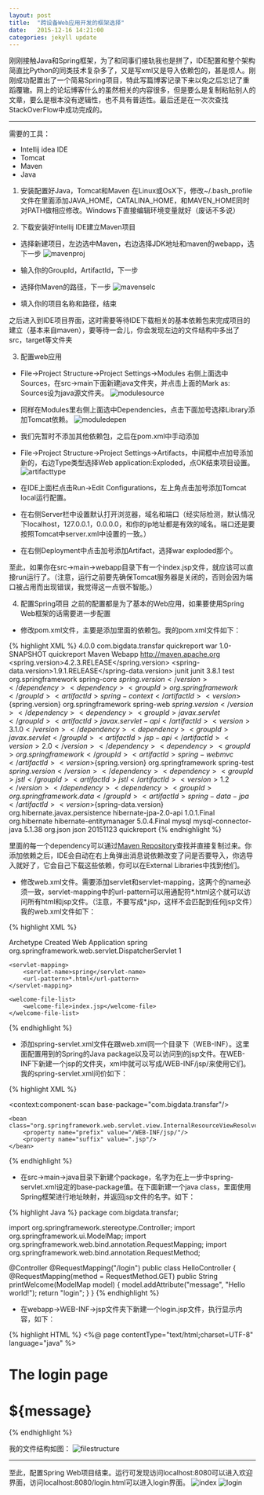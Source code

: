 ```yaml
---
layout: post
title:  "跨设备Web应用开发的框架选择"
date:   2015-12-16 14:21:00
categories: jekyll update
---
```

刚刚接触Java和Spring框架，为了和同事们接轨我也是拼了，IDE配置和整个架构简直比Python的同类技术复杂多了，又是写xml又是导入依赖包的，甚是烦人。刚刚成功配置出了一个简易Spring项目，特此写篇博客记录下来以免之后忘记了重蹈覆辙。网上的论坛博客什么的虽然相关的内容很多，但是要么是复制粘贴别人的文章，要么是根本没有逻辑性，也不具有普适性。最后还是在一次次查找StackOverFlow中成功完成的。
***
需要的工具：
* Intellij idea IDE
* Tomcat
* Maven
* Java

1. 安装配置好Java，Tomcat和Maven
在Linux或OsX下，修改~/.bash_profile文件在里面添加JAVA_HOME，CATALINA_HOME，和MAVEN_HOME同时对PATH做相应修改。Windows下直接编辑环境变量就好（废话不多说）

2. 下载安装好Intellij IDE建立Maven项目
* 选择新建项目，左边选中Maven，右边选择JDK地址和maven的webapp，选下一步
![mavenproj](http://7xoylk.com1.z0.glb.clouddn.com/1.png)

* 输入你的GroupId，ArtifactId，下一步

* 选择你Maven的路径，下一步
![mavenselc](http://7xoylk.com1.z0.glb.clouddn.com/2.png)

* 填入你的项目名称和路径，结束

之后进入到IDE项目界面，这时需要等待IDE下载相关的基本依赖包来完成项目的建立（基本来自maven），要等待一会儿，你会发现左边的文件结构中多出了src，target等文件夹

3. 配置web应用
* File->Project Structure->Project Settings->Modules 右侧上面选中Sources，在src->main下面新建java文件夹，并点击上面的Mark as: Sources设为java源文件夹。
![modulesource](http://7xoylk.com1.z0.glb.clouddn.com/4.png)

* 同样在Modules里右侧上面选中Dependencies，点击下面加号选择Library添加Tomcat依赖。
![moduledepen](http://7xoylk.com1.z0.glb.clouddn.com/3.png)

* 我们先暂时不添加其他依赖包，之后在pom.xml中手动添加

* File->Project Structure->Project Settings->Artifacts，中间框中点加号添加新的，右边Type类型选择Web application:Exploded，点OK结束项目设置。
![artifacttype](http://7xoylk.com1.z0.glb.clouddn.com/5.png)

* 在IDE上面栏点击Run->Edit Configurations，左上角点击加号添加Tomcat local运行配置。

* 在右侧Server栏中设置默认打开浏览器，域名和端口（经实际检测，默认情况下localhost，127.0.0.1，0.0.0.0，和你的ip地址都是有效的域名。端口还是要按照Tomcat中server.xml中设置的一致。）

* 在右侧Deployment中点击加号添加Artifact，选择war exploded那个。

至此，如果你在src->main->webapp目录下有一个index.jsp文件，就应该可以直接run运行了。（注意，运行之前要先确保Tomcat服务器是关闭的，否则会因为端口被占用而出现错误，我觉得这一点很不智能。）

4. 配置Spring项目
之前的配置都是为了基本的Web应用，如果要使用Spring Web框架的话需要进一步配置
* 修改pom.xml文件，主要是添加里面的依赖包。我的pom.xml文件如下：

{% highlight XML %}
<project xmlns="http://maven.apache.org/POM/4.0.0" xmlns:xsi="http://www.w3.org/2001/XMLSchema-instance"
  xsi:schemaLocation="http://maven.apache.org/POM/4.0.0 http://maven.apache.org/maven-v4_0_0.xsd">
    <modelVersion>4.0.0</modelVersion>
    <groupId>com.bigdata.transfar</groupId>
    <artifactId>quickreport</artifactId>
    <packaging>war</packaging>
    <version>1.0-SNAPSHOT</version>
    <name>quickreport Maven Webapp</name>
    <url>http://maven.apache.org</url>
    <properties>
        <spring.version>4.2.3.RELEASE</spring.version>
        <spring-data.version>1.9.1.RELEASE</spring-data.version>
    </properties>
    <dependencies>
        <dependency>
            <groupId>junit</groupId>
            <artifactId>junit</artifactId>
            <version>3.8.1</version>
            <scope>test</scope>
        </dependency>
        <dependency>
            <groupId>org.springframework</groupId>
            <artifactId>spring-core</artifactId>
            <version>${spring.version}</version>
        </dependency>
        <dependency>
            <groupId>org.springframework</groupId>
            <artifactId>spring-context</artifactId>
            <version>${spring.version}</version>
        </dependency>
        <dependency>
            <groupId>org.springframework</groupId>
            <artifactId>spring-web</artifactId>
            <version>${spring.version}</version>
        </dependency>
        <dependency>
            <groupId>javax.servlet</groupId>
            <artifactId>javax.servlet-api</artifactId>
            <version>3.1.0</version>
        </dependency>
        <dependency>
            <groupId>javax.servlet</groupId>
            <artifactId>jsp-api</artifactId>
            <version>2.0</version>
        </dependency>
        <dependency>
            <groupId>org.springframework</groupId>
            <artifactId>spring-webmvc</artifactId>
            <version>${spring.version}</version>
        </dependency>
        <dependency>
            <groupId>org.springframework</groupId>
            <artifactId>spring-test</artifactId>
            <version>${spring.version}</version>
        </dependency>
        <dependency>
            <groupId>jstl</groupId>
            <artifactId>jstl</artifactId>
            <version>1.2</version>
        </dependency>
        <dependency>
            <groupId>org.springframework.data</groupId>
            <artifactId>spring-data-jpa</artifactId>
            <version>${spring-data.version}</version>
        </dependency>
        <dependency>
            <groupId>org.hibernate.javax.persistence</groupId>
            <artifactId>hibernate-jpa-2.0-api</artifactId>
            <version>1.0.1.Final</version>
        </dependency>
        <dependency>
            <groupId>org.hibernate</groupId>
            <artifactId>hibernate-entitymanager</artifactId>
            <version>5.0.4.Final</version>
        </dependency>
        <dependency>
            <groupId>mysql</groupId>
            <artifactId>mysql-connector-java</artifactId>
            <version>5.1.38</version>
        </dependency>
        <dependency>
            <groupId>org.json</groupId>
            <artifactId>json</artifactId>
            <version>20151123</version>
        </dependency>
    </dependencies>
    <build>
        <finalName>quickreport</finalName>
    </build>
</project>
{% endhighlight %}

里面的每一个dependency可以通过[Maven Repository][mvnrepo]查找并直接复制过来。你添加依赖之后，IDE会自动在右上角弹出消息说依赖改变了问是否要导入，你选导入就好了，它会自己下载这些依赖，你可以在External Libraries中找到他们。

* 修改web.xml文件。需要添加servlet和servlet-mapping，这两个的name必须一致，servlet-mapping中的url-pattern可以用通配符*.html这个就可以访问所有html和jsp文件。（注意，不要写成*.jsp，这样不会匹配到任何jsp文件）我的web.xml文件如下：

{% highlight XML %}
<?xml version="1.0" encoding="UTF-8"?>

<!DOCTYPE web-app PUBLIC
 "-//Sun Microsystems, Inc.//DTD Web Application 2.3//EN"
 "http://java.sun.com/dtd/web-app_2_3.dtd" >

<web-app xmlns="http://xmlns.jcp.org/xml/ns/javaee"
        xmlns:xsi="http://www.w3.org/2001/XMLSchema-instance"
        xsi:schemaLocation="http://xmlns.jcp.org/xml/ns/javaee http://xmlns.jcp.org/xml/ns/javaee/web-app_3_1.xsd"
        version="3.1">
    <display-name>Archetype Created Web Application</display-name>
    <servlet>
        <servlet-name>spring</servlet-name>
        <servlet-class>org.springframework.web.servlet.DispatcherServlet</servlet-class>
        <load-on-startup>1</load-on-startup>
    </servlet>

    <servlet-mapping>
        <servlet-name>spring</servlet-name>
        <url-pattern>*.html</url-pattern>
    </servlet-mapping>

    <welcome-file-list>
        <welcome-file>index.jsp</welcome-file>
    </welcome-file-list>
</web-app>
{% endhighlight %}

* 添加spring-servlet.xml文件在跟web.xml同一个目录下（WEB-INF）。这里面配置用到的Spring的Java package以及可以访问到的jsp文件。在WEB-INF下新建一个jsp的文件夹，xml中就可以写成/WEB-INF/jsp/来使用它们。我的spring-servlet.xml问价如下：

{% highlight XML %}
<?xml version="1.0" encoding="UTF-8"?>
<beans xmlns="http://www.springframework.org/schema/beans"
       xmlns:xsi="http://www.w3.org/2001/XMLSchema-instance"
       xmlns:context="http://www.springframework.org/schema/context"
       xmlns:mvc="http://www.springframework.org/schema/mvc"
       xsi:schemaLocation="http://www.springframework.org/schema/beans
        http://www.springframework.org/schema/beans/spring-beans.xsd
        http://www.springframework.org/schema/context
        http://www.springframework.org/schema/context/spring-context.xsd">
    <context:component-scan base-package="com.bigdata.transfar"/>

    <bean class="org.springframework.web.servlet.view.InternalResourceViewResolver">
        <property name="prefix" value="/WEB-INF/jsp/"/>
        <property name="suffix" value=".jsp"/>
    </bean>
</beans>
{% endhighlight %}

* 在src->main->java目录下新建个package，名字为在上一步中spring-servlet.xml设定的base-package值。在下面新建一个java class，里面使用Spring框架进行地址映射，并返回jsp文件的名字。如下：

{% highlight Java %}
package com.bigdata.transfar;

import org.springframework.stereotype.Controller;
import org.springframework.ui.ModelMap;
import org.springframework.web.bind.annotation.RequestMapping;
import org.springframework.web.bind.annotation.RequestMethod;

@Controller
@RequestMapping("/login")
public class HelloController
{
    @RequestMapping(method = RequestMethod.GET)
    public String printWelcome(ModelMap model)
    {
        model.addAttribute("message", "Hello world!");
        return "login";
    }
}
{% endhighlight %}

* 在webapp->WEB-INF->jsp文件夹下新建一个login.jsp文件，执行显示内容，如下：

{% highlight HTML %}
<%@ page contentType="text/html;charset=UTF-8" language="java" %>
<html>
<head>
    <title></title>
</head>
<body>
<h1>The login page</h1>
<h1>${message}</h1>

</body>
</html>
{% endhighlight %}

我的文件结构如图：
![filestructure](http://7xoylk.com1.z0.glb.clouddn.com/6.png)

***

至此，配置Spring Web项目结束。运行可发现访问localhost:8080可以进入欢迎界面，访问localhost:8080/login.html可以进入login界面。
![index](http://7xoylk.com1.z0.glb.clouddn.com/7.png)
![login](http://7xoylk.com1.z0.glb.clouddn.com/8.png)


[mvnrepo]: http://www.mvnrepository.com/